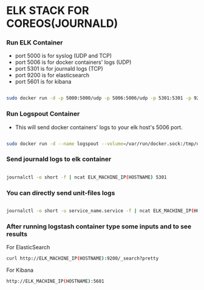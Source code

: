 # ELK STACK FOR COREOS(JOURNALD) #

### Run ELK Container ###

- port 5000 is for syslog (UDP and TCP)
- port 5006 is for docker containers' logs (UDP)
- port 5301 is for journald logs (TCP)
- port 9200 is for elasticsearch
- port 5601 is for kibana

```bash

sudo docker run -d -p 5000:5000/udp -p 5006:5006/udp -p 5301:5301 -p 9200:9200 -p 5601:5601 --name zelk zetaops/elk
```

### Run Logspout Container ###

- This will send docker containers' logs to your elk host's 5006 port.

```bash

sudo docker run -d --name logspout --volume=/var/run/docker.sock:/tmp/docker.sock zetaops/logspout syslog://ELK_MACHINE_IP(HOSTNAME):5006
```

### Send journald logs to elk container ###

```bash

journalctl -o short -f | ncat ELK_MACHINE_IP(HOSTNAME) 5301
```

### You can directly send unit-files logs ###

```bash

journalctl -o short -u service_name.service -f | ncat ELK_MACHINE_IP(HOSTNAME) 5301
```

### After running logstash container type some inputs and to see results ###

For ElasticSearch

```bash
curl http://ELK_MACHINE_IP(HOSTNAME):9200/_search?pretty
```

For Kibana

```bash
http://ELK_MACHINE_IP(HOSTNAME):5601
```
